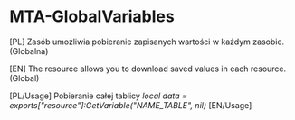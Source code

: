 # MTA-GlobalVariables
[PL]
Zasób umożliwia pobieranie zapisanych wartości w każdym zasobie. (Globalna)

[EN]
The resource allows you to download saved values ​​in each resource. (Global)

[PL/Usage]
Pobieranie całej tablicy
*local data = exports["resource"]:GetVariable("NAME_TABLE", nil)*
[EN/Usage]
